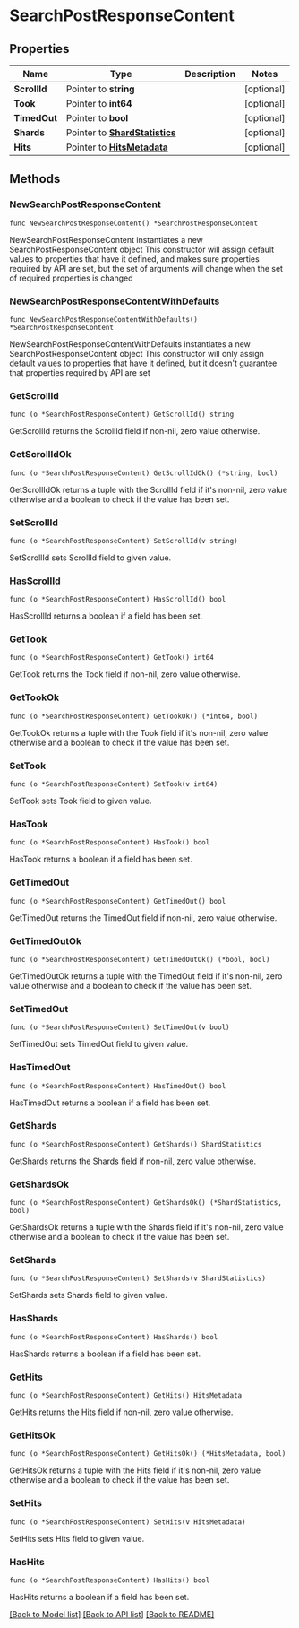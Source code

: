 # SearchPostResponseContent

## Properties

Name | Type | Description | Notes
------------ | ------------- | ------------- | -------------
**ScrollId** | Pointer to **string** |  | [optional] 
**Took** | Pointer to **int64** |  | [optional] 
**TimedOut** | Pointer to **bool** |  | [optional] 
**Shards** | Pointer to [**ShardStatistics**](ShardStatistics.md) |  | [optional] 
**Hits** | Pointer to [**HitsMetadata**](HitsMetadata.md) |  | [optional] 

## Methods

### NewSearchPostResponseContent

`func NewSearchPostResponseContent() *SearchPostResponseContent`

NewSearchPostResponseContent instantiates a new SearchPostResponseContent object
This constructor will assign default values to properties that have it defined,
and makes sure properties required by API are set, but the set of arguments
will change when the set of required properties is changed

### NewSearchPostResponseContentWithDefaults

`func NewSearchPostResponseContentWithDefaults() *SearchPostResponseContent`

NewSearchPostResponseContentWithDefaults instantiates a new SearchPostResponseContent object
This constructor will only assign default values to properties that have it defined,
but it doesn't guarantee that properties required by API are set

### GetScrollId

`func (o *SearchPostResponseContent) GetScrollId() string`

GetScrollId returns the ScrollId field if non-nil, zero value otherwise.

### GetScrollIdOk

`func (o *SearchPostResponseContent) GetScrollIdOk() (*string, bool)`

GetScrollIdOk returns a tuple with the ScrollId field if it's non-nil, zero value otherwise
and a boolean to check if the value has been set.

### SetScrollId

`func (o *SearchPostResponseContent) SetScrollId(v string)`

SetScrollId sets ScrollId field to given value.

### HasScrollId

`func (o *SearchPostResponseContent) HasScrollId() bool`

HasScrollId returns a boolean if a field has been set.

### GetTook

`func (o *SearchPostResponseContent) GetTook() int64`

GetTook returns the Took field if non-nil, zero value otherwise.

### GetTookOk

`func (o *SearchPostResponseContent) GetTookOk() (*int64, bool)`

GetTookOk returns a tuple with the Took field if it's non-nil, zero value otherwise
and a boolean to check if the value has been set.

### SetTook

`func (o *SearchPostResponseContent) SetTook(v int64)`

SetTook sets Took field to given value.

### HasTook

`func (o *SearchPostResponseContent) HasTook() bool`

HasTook returns a boolean if a field has been set.

### GetTimedOut

`func (o *SearchPostResponseContent) GetTimedOut() bool`

GetTimedOut returns the TimedOut field if non-nil, zero value otherwise.

### GetTimedOutOk

`func (o *SearchPostResponseContent) GetTimedOutOk() (*bool, bool)`

GetTimedOutOk returns a tuple with the TimedOut field if it's non-nil, zero value otherwise
and a boolean to check if the value has been set.

### SetTimedOut

`func (o *SearchPostResponseContent) SetTimedOut(v bool)`

SetTimedOut sets TimedOut field to given value.

### HasTimedOut

`func (o *SearchPostResponseContent) HasTimedOut() bool`

HasTimedOut returns a boolean if a field has been set.

### GetShards

`func (o *SearchPostResponseContent) GetShards() ShardStatistics`

GetShards returns the Shards field if non-nil, zero value otherwise.

### GetShardsOk

`func (o *SearchPostResponseContent) GetShardsOk() (*ShardStatistics, bool)`

GetShardsOk returns a tuple with the Shards field if it's non-nil, zero value otherwise
and a boolean to check if the value has been set.

### SetShards

`func (o *SearchPostResponseContent) SetShards(v ShardStatistics)`

SetShards sets Shards field to given value.

### HasShards

`func (o *SearchPostResponseContent) HasShards() bool`

HasShards returns a boolean if a field has been set.

### GetHits

`func (o *SearchPostResponseContent) GetHits() HitsMetadata`

GetHits returns the Hits field if non-nil, zero value otherwise.

### GetHitsOk

`func (o *SearchPostResponseContent) GetHitsOk() (*HitsMetadata, bool)`

GetHitsOk returns a tuple with the Hits field if it's non-nil, zero value otherwise
and a boolean to check if the value has been set.

### SetHits

`func (o *SearchPostResponseContent) SetHits(v HitsMetadata)`

SetHits sets Hits field to given value.

### HasHits

`func (o *SearchPostResponseContent) HasHits() bool`

HasHits returns a boolean if a field has been set.


[[Back to Model list]](../README.md#documentation-for-models) [[Back to API list]](../README.md#documentation-for-api-endpoints) [[Back to README]](../README.md)


